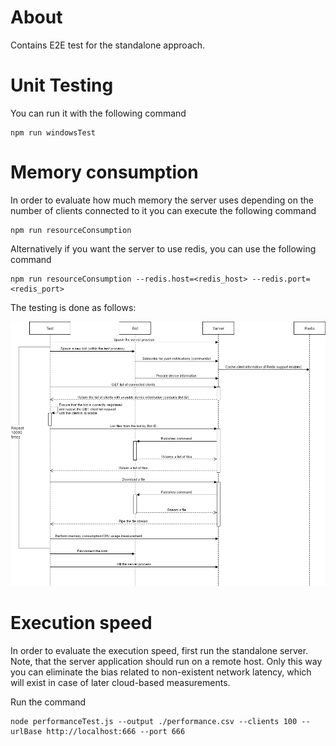 # About

Contains E2E test for the standalone approach.

# Unit Testing

You can run it with the following command

```commandline
npm run windowsTest
```

# Memory consumption

In order to evaluate how much memory the server uses depending on the number of clients connected to it
you can execute the following command

```commandline
npm run resourceConsumption
```

Alternatively if you want the server to use redis, you can use the following command

```commandline
npm run resourceConsumption --redis.host=<redis_host> --redis.port=<redis_port>
```

The testing is done as follows: 

![Standalone architecture](../../../architecture/standaloneTestSequence.png "Resource testing sequence diagram")

# Execution speed

In order to evaluate the execution speed, first run the standalone server. Note, that the server application
should run on a remote host. Only this way you can eliminate the bias related to non-existent network latency,
which will exist in case of later cloud-based measurements.

Run the command

```commandline
node performanceTest.js --output ./performance.csv --clients 100 --urlBase http://localhost:666 --port 666 
```